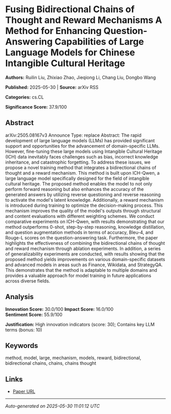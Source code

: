 # Fusing Bidirectional Chains of Thought and Reward Mechanisms A Method for Enhancing Question-Answering Capabilities of Large Language Models for Chinese Intangible Cultural Heritage

**Authors:** Ruilin Liu, Zhixiao Zhao, Jieqiong Li, Chang Liu, Dongbo Wang

**Published:** 2025-05-30 | **Source:** arXiv RSS

**Categories:** cs.CL

**Significance Score:** 37.9/100

## Abstract

arXiv:2505.08167v3 Announce Type: replace 
Abstract: The rapid development of large language models (LLMs) has provided significant support and opportunities for the advancement of domain-specific LLMs. However, fine-tuning these large models using Intangible Cultural Heritage (ICH) data inevitably faces challenges such as bias, incorrect knowledge inheritance, and catastrophic forgetting. To address these issues, we propose a novel training method that integrates a bidirectional chains of thought and a reward mechanism. This method is built upon ICH-Qwen, a large language model specifically designed for the field of intangible cultural heritage. The proposed method enables the model to not only perform forward reasoning but also enhances the accuracy of the generated answers by utilizing reverse questioning and reverse reasoning to activate the model's latent knowledge. Additionally, a reward mechanism is introduced during training to optimize the decision-making process. This mechanism improves the quality of the model's outputs through structural and content evaluations with different weighting schemes. We conduct comparative experiments on ICH-Qwen, with results demonstrating that our method outperforms 0-shot, step-by-step reasoning, knowledge distillation, and question augmentation methods in terms of accuracy, Bleu-4, and Rouge-L scores on the question-answering task. Furthermore, the paper highlights the effectiveness of combining the bidirectional chains of thought and reward mechanism through ablation experiments. In addition, a series of generalizability experiments are conducted, with results showing that the proposed method yields improvements on various domain-specific datasets and advanced models in areas such as Finance, Wikidata, and StrategyQA. This demonstrates that the method is adaptable to multiple domains and provides a valuable approach for model training in future applications across diverse fields.

## Analysis

**Innovation Score:** 30.0/100
**Impact Score:** 16.0/100  
**Sentiment Score:** 55.9/100

**Justification:** High innovation indicators (score: 30); Contains key LLM terms (bonus: 10)

## Keywords

method, model, large, mechanism, models, reward, bidirectional, bidirectional chains, chains, chains thought

## Links

- [Paper URL](https://arxiv.org/abs/2505.08167)

---
*Auto-generated on 2025-05-30 11:01:12 UTC*
